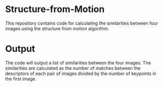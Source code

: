 # Structure-from-Motion
This repository contains code for calculating the similarities between four images using the structure from motion algorithm.
# Output
The code will output a list of similarities between the four images. The similarities are calculated as the number of matches between the descriptors of each pair of images divided by the number of keypoints in the first image.
